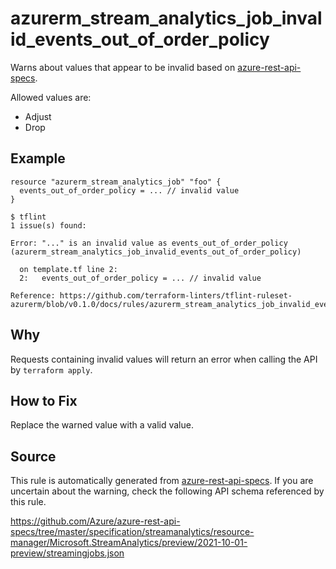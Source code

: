 <!--- This file generated by `tools/apispec-rule-gen/main.go`. DO NOT EDIT --->

# azurerm_stream_analytics_job_invalid_events_out_of_order_policy

Warns about values that appear to be invalid based on [azure-rest-api-specs](https://github.com/Azure/azure-rest-api-specs).

Allowed values are:
- Adjust
- Drop

## Example

```hcl
resource "azurerm_stream_analytics_job" "foo" {
  events_out_of_order_policy = ... // invalid value
}
```

```
$ tflint
1 issue(s) found:

Error: "..." is an invalid value as events_out_of_order_policy (azurerm_stream_analytics_job_invalid_events_out_of_order_policy)

  on template.tf line 2:
  2:   events_out_of_order_policy = ... // invalid value

Reference: https://github.com/terraform-linters/tflint-ruleset-azurerm/blob/v0.1.0/docs/rules/azurerm_stream_analytics_job_invalid_events_out_of_order_policy.md

```

## Why

Requests containing invalid values will return an error when calling the API by `terraform apply`.

## How to Fix

Replace the warned value with a valid value.

## Source

This rule is automatically generated from [azure-rest-api-specs](https://github.com/Azure/azure-rest-api-specs). If you are uncertain about the warning, check the following API schema referenced by this rule.

https://github.com/Azure/azure-rest-api-specs/tree/master/specification/streamanalytics/resource-manager/Microsoft.StreamAnalytics/preview/2021-10-01-preview/streamingjobs.json
